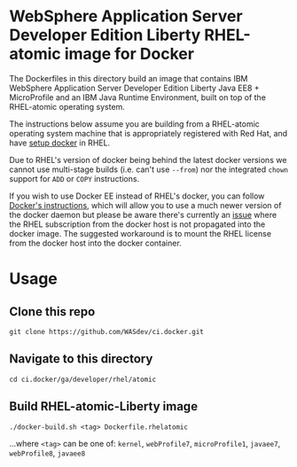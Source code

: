 # WebSphere Application Server Developer Edition Liberty RHEL-atomic image for Docker

The Dockerfiles in this directory build an image that contains IBM WebSphere Application Server Developer Edition Liberty Java EE8 + MicroProfile and an IBM Java Runtime Environment, built on top of the RHEL-atomic operating system.

The instructions below assume you are building from a RHEL-atomic operating system machine that is appropriately registered with Red Hat, and have [setup docker](https://access.redhat.com/documentation/en-us/red_hat_enterprise_linux_atomic_host/7/html/getting_started_with_containers/get_started_with_docker_formatted_container_images#getting_docker_in_rhel_7) in RHEL.

Due to RHEL's version of docker being behind the latest docker versions we cannot use multi-stage builds (i.e. can't use `--from`) nor the integrated `chown` support for `ADD` or `COPY` instructions.

If you wish to use Docker EE instead of RHEL's docker, you can follow [Docker's instructions](https://docs.docker.com/install/linux/docker-ee/rhel/), which will allow you to use a much newer version of the docker daemon but please be aware there's currently an [issue](https://serverfault.com/questions/809544/redhat-container-on-pure-docker-engine/) where the RHEL subscription from the docker host is not propagated into the docker image.  The suggested workaround is to mount the RHEL license from the docker host into the docker container.

# Usage

## Clone this repo
`git clone https://github.com/WASdev/ci.docker.git`

## Navigate to this directory
`cd ci.docker/ga/developer/rhel/atomic`

## Build RHEL-atomic-Liberty image
`./docker-build.sh <tag> Dockerfile.rhelatomic` 

...where `<tag>` can be one of: `kernel`, `webProfile7`, `microProfile1`, `javaee7`, `webProfile8`, `javaee8`

